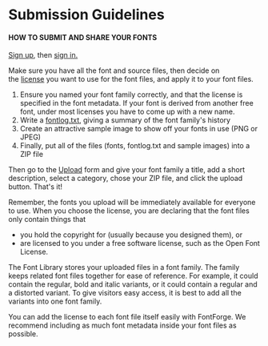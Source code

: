 Submission Guidelines
=====================

#### HOW TO SUBMIT AND SHARE YOUR FONTS

[Sign up](/up "/up"), then [sign in.](/in?redirect=up "/in?redirect=up")

Make sure you have all the font and source files, then decide on the [license](/en/guidebook/font_licensing "License") you want to use for the font files, and apply it to your font files.

1.  Ensure you named your font family correctly, and that the license is specified in the font metadata. If your font is derived from another free font, under most licenses you have to come up with a new name.
2.  Write a [fontlog.txt](http://scripts.sil.org/cms/scripts/page.php?item_id=OFL-FAQ_web#43cecb44 "Fontlog"), giving a summary of the font family's history
3.  Create an attractive sample image to show off your fonts in use (PNG or JPEG)
4.  Finally, put all of the files (fonts, fontlog.txt and sample images) into a ZIP file

Then go to the [Upload](/en/create) form and give your font family a title, add a short description, select a category, chose your ZIP file, and click the upload button. That's it!

Remember, the fonts you upload will be immediately available for everyone to use. When you choose the license, you are declaring that the font files only contain things that

-   you hold the copyright for (usually because you designed them), or
-   are licensed to you under a free software license, such as the Open Font License.

The Font Library stores your uploaded files in a font family. The family keeps related font files together for ease of reference. For example, it could contain the regular, bold and italic variants, or it could contain a regular and a distorted variant. To give visitors easy access, it is best to add all the variants into one font family.

You can add the license to each font file itself easily with FontForge. We recommend including as much font metadata inside your font files as possible.
